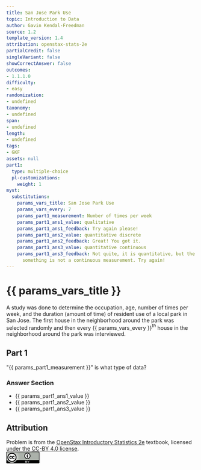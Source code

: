 ```yaml
---
title: San Jose Park Use
topic: Introduction to Data
author: Gavin Kendal-Freedman
source: 1.2
template_version: 1.4
attribution: openstax-stats-2e
partialCredit: false
singleVariant: false
showCorrectAnswer: false
outcomes:
- 1.1.1.0
difficulty:
- easy
randomization:
- undefined
taxonomy:
- undefined
span:
- undefined
length:
- undefined
tags:
- GKF
assets: null
part1:
  type: multiple-choice
  pl-customizations:
    weight: 1
myst:
  substitutions:
    params_vars_title: San Jose Park Use
    params_vars_every: 7
    params_part1_measurement: Number of times per week
    params_part1_ans1_value: qualitative
    params_part1_ans1_feedback: Try again please!
    params_part1_ans2_value: quantitative discrete
    params_part1_ans2_feedback: Great! You got it.
    params_part1_ans3_value: quantitative continuous
    params_part1_ans3_feedback: Not quite, it is quantitative, but the a count of
      something is not a continuous measurement. Try again!
---
```

# {{ params_vars_title }}
A study was done to determine the occupation, age, number of times per week, and the duration (amount of time) of resident use of a local park in San Jose. The first house in the neighborhood around the park was selected randomly and then every {{ params_vars_every }}$^{th}$ house in the neighborhood around the park was interviewed.

## Part 1

"{{ params_part1_measurement }}" is what type of data?

### Answer Section

- {{ params_part1_ans1_value }}
- {{ params_part1_ans2_value }}
- {{ params_part1_ans3_value }}

## Attribution

Problem is from the [OpenStax Introductory Statistics 2e](https://openstax.org/books/introductory-statistics-2e) textbook, licensed under the [CC-BY 4.0 license](https://creativecommons.org/licenses/by/4.0/).<br>![Image representing the Creative Commons 4.0 BY license.](https://raw.githubusercontent.com/firasm/bits/master/by.png)